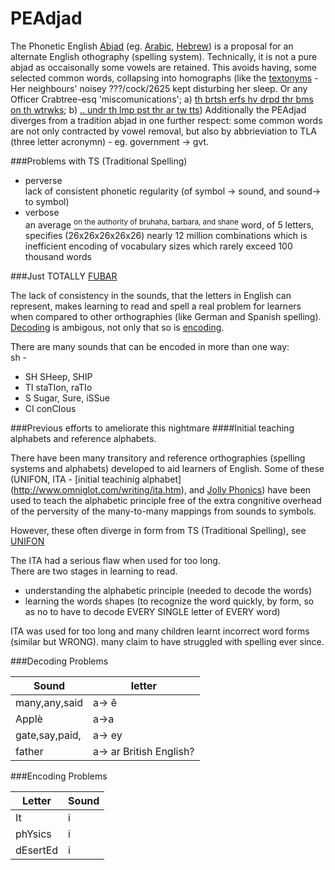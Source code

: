 PEAdjad
=======

The Phonetic English [Abjad](http://en.wikipedia.org/wiki/Abjad) (eg. [Arabic](http://en.wikipedia.org/wiki/Arabic_Alphabet), [Hebrew](http://en.wikipedia.org/wiki/Arabic_Alphabet)) is a proposal for an alternate English othography (spelling system). Technically, it is not a pure abjad as occaisonally some vowels are retained. This avoids having, some selected common words, collapsing into homographs (like the [textonyms](http://www.urbandictionary.com/define.php?term=textonym) - Her neighbours' noisey ???/cock/2625 kept disturbing her sleep. Or any Officer Crabtree-esq 'miscomunications'; a) [th brtsh erfs hv drpd thr bms on th wtrwks](http://www.youtube.com/watch?v=6DrAp5gzdqc); b) [.. undr th lmp pst thr ar tw tts](http://www.youtube.com/watch?v=zGNVU5ZjlgA)) Additionally the PEAdjad diverges from a tradition abjad in one further respect: some common words are not only contracted by vowel removal, but also by abbrieviation to TLA (three letter acronymn) - eg. government -> gvt.

###Problems with TS (Traditional Spelling)  
* perverse    
lack of consistent phonetic regularity (of symbol -> sound, and sound-> to symbol)  
* verbose   
 an average [<sup>on the authority of bruhaha, barbara, and shane</sup>](http://answers.yahoo.com/question/index?qid=20080526032554AAB28AF) word, of 5 letters, specifies (26x26x26x26x26) nearly 12 million combinations which is inefficient encoding of vocabulary sizes which rarely exceed 100 thousand words

###Just TOTALLY [FUBAR](http://en.wikipedia.org/wiki/FUBAR#FUBAR)

The lack of consistency in the sounds, that the letters in English can represent, makes learning to read and spell a real problem for learners when compared to other orthographies (like German and Spanish spelling).  [Decoding](#decoding) is ambigous, not only that so is [encoding](#encoding).  

Τħere are many sounds that can be encoded in more than one way:     
sh -  
* SH SHeep, SHIP  
* TI staTIon, raTIo 
* S Sugar, Sure, iSSue 
* CI conCIous

###Previous efforts to ameliorate this nightmare
####Initial teaching alphabets and reference alphabets.

There have been many transitory and reference orthographies (spelling systems and alphabets) developed to aid learners of English. Some of these (UNIFON, ITA - [initial teachinig alphabet] (http://www.omniglot.com/writing/ita.htm), and [Jolly Phonics](http://jollylearning.co.uk/overview-about-jolly-phonics/)) have been used to teach the alphabetic principle free of the extra congnitive overhead of the perversity of the many-to-many mappings from sounds to symbols.

However, these often diverge in form from TS (Traditional Spelling), see [UNIFON](http://www.omniglot.com/conscripts/unifon.htm)



The ITA had a serious flaw when used for too long.  
There are two stages in learning to read.

* understanding the alphabetic principle (needed to decode the words)  
* learning the words shapes (to recognize the word quickly, by form, so as no to have to decode EVERY SINGLE letter of EVERY word) 
 

ITA was used for too long and many children learnt incorrect word forms (similar but WRONG). many claim to have struggled with spelling ever since. 

<a name="decoding"></a>
###Decoding Problems

Sound            |letter 
-----------------|---------
many,any,said  	 |a-> ê
Applè            |a->a
gate,say,paid,   |a-> ey
father           |a-> ar British English?

<a name="encoding"></a>
###Encoding Problems

Letter   |	Sound
---------|-------
It 	     |i
phYsics  |i
dEsertEd |i
